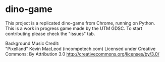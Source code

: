 # dino-game
This project is a replicated dino-game from Chrome, running on Python. This is a work in progress game made by the UTM GDSC.
To start contributing please check the "issues" tab.

Background Music Credit:  
"Pixelland"
Kevin MacLeod (incompetech.com)
Licensed under Creative Commons: By Attribution 3.0 http://creativecommons.org/licenses/by/3.0/